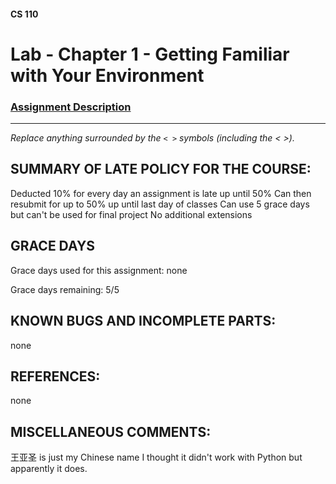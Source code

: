 #### CS 110
# Lab - Chapter 1 - Getting Familiar with Your Environment

### [Assignment Description](https://docs.google.com/document/d/1j0CNd4KglkOGcRWAJZoJ__PEirOluNjHWm0NtmvEVRo/edit?usp=sharing)

***

_Replace anything surrounded by the `< >` symbols (including the < >)._

## SUMMARY OF LATE POLICY FOR THE COURSE:
Deducted 10% for every day an assignment is late up until 50%
Can then resubmit for up to 50% up until last day of classes
Can use 5 grace days but can't be used for final project
No additional extensions

## GRACE DAYS
Grace days used for this assignment: none 

Grace days remaining: 5/5

## KNOWN BUGS AND INCOMPLETE PARTS:
none

## REFERENCES:
none

## MISCELLANEOUS COMMENTS:
王亚圣 is just my Chinese name I thought it didn't work with Python but apparently it does.
